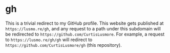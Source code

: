 # gh

This is a trivial redirect to my GitHub profile. This website gets published at
`https://lusmo.re/gh`, and any request to a path under this subdomain will be
redirected to `https://github.com/CurtisLusmore`. For example, a request to
`https://lusmo.re/gh/gh` will redirect to `https://github.com/CurtisLusmore/gh`
(this repository).